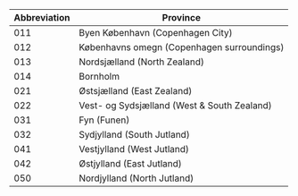 Abbreviation | Province
-------------|---------
011 | Byen København (Copenhagen City)
012 | Københavns omegn (Copenhagen surroundings)
013 | Nordsjælland (North Zealand)
014 | Bornholm
021 | Østsjælland (East Zealand)
022 | Vest- og Sydsjælland (West & South Zealand)
031 | Fyn (Funen)
032 | Sydjylland (South Jutland)
041 | Vestjylland (West Jutland)
042 | Østjylland (East Jutland)
050 | Nordjylland (North Jutland)
